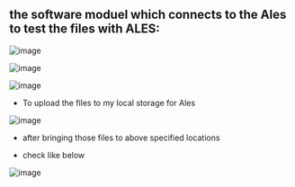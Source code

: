 ## the software moduel which connects to the Ales to test the files with ALES:

![image](https://github.com/UbaydullohML/VS-Projects/assets/75980506/ce43fa0a-559b-4e07-8554-54015cfcd3ab)

![image](https://github.com/UbaydullohML/VS-Projects/assets/75980506/54e39e95-13ff-4870-8c43-b6827b2c5071)


![image](https://github.com/UbaydullohML/VS-Projects/assets/75980506/0ffa19c5-828c-4ea0-b9ef-0e5e58664b41)


- To upload the files to my local storage for Ales
  
![image](https://github.com/UbaydullohML/VS-Projects/assets/75980506/1c97325d-b464-432c-bc83-20db22841f1d)

- after bringing those files to above specified locations

- check like below

![image](https://github.com/UbaydullohML/VS-Projects/assets/75980506/352834de-a231-41c8-855c-b7dda3ec4ed6)
